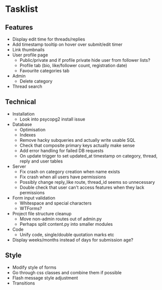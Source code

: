 # Tasklist

## Features
- Display edit time for threads/replies
- Add timestamp tooltip on hover over submit/edit timer
- Link thumbnails
- User profile page
    - Public/private and if profile private hide user from follower lists?
    - Profile tab (bio, like/follower count, registration date)
    - Favourite categories tab
- Admin
    - Delete category
- Thread search

## Technical
- Installation
    - Look into psycopg2 install issue
- Database
    - Optimisation
    - Indexes
    - Remove hacky subqueries and actually write usable SQL
    - Check that composite primary keys actually make sense
    - Add error handling for failed DB requests
    - On update trigger to set updated_at timestamp on category, thread, reply and user tables
- Server
    - Fix crash on category creation when name exists
    - Fix crash when all users have permissions
    - Possibly change reply_like route, thread_id seems so unnecessary
    - Double check that user can't access features when they lack permissions
- Form input validation 
    - Whitespace and special characters
    - WTForms?
- Project file structure cleanup
    - Move non-admin routes out of admin.py
    - Perhaps split content.py into smaller modules
- Code
  - Unify code, single/double quotation marks etc
- Display weeks/months instead of days for submission age?

## Style
- Modify style of forms
- Go through css classes and combine them if possible
- Flash message style adjustment
- Transitions 

